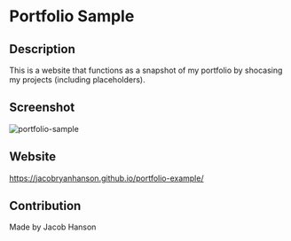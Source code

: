 # Portfolio Sample

## Description
This is a website that functions as a snapshot of my portfolio by shocasing my projects (including placeholders).

## Screenshot
![portfolio-sample](https://user-images.githubusercontent.com/89164466/132104651-bd787a26-d20a-4c0d-a36a-53c0cd18778f.png)

## Website
https://jacobryanhanson.github.io/portfolio-example/

## Contribution
Made by Jacob Hanson
